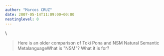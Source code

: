 ```yaml
---
author: "Marcos CRUZ"
date: 2007-05-14T11:09:00+00:00
nestinglevel: 0
---
```

\
> Here is an older comparison of Toki Pona and NSM
> Natural Semantic MetalanguageWhat is "NSM"? What it is for?